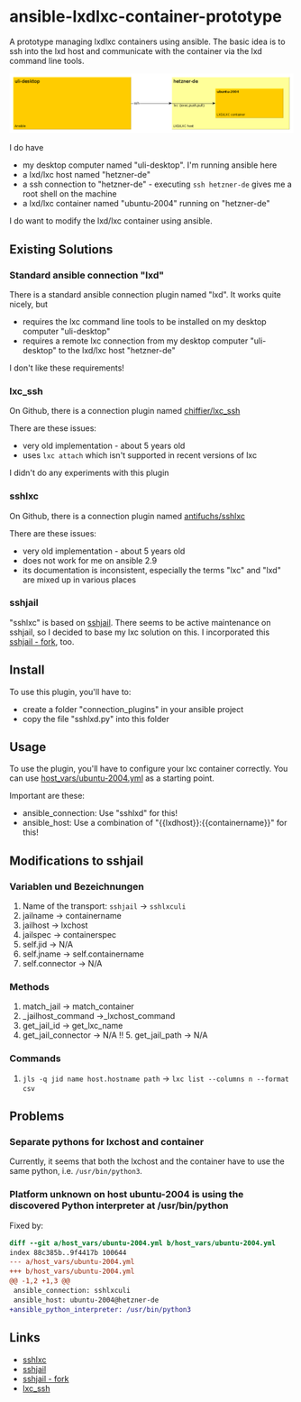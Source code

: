 # ansible-lxdlxc-container-prototype

A prototype managing lxdlxc containers using ansible.
The basic idea is to ssh into the lxd host and
communicate with the container via the lxd command line
tools.

![infrastructure](doc/images/infra.png)

I do have

- my desktop computer named "uli-desktop". I'm running ansible here
- a lxd/lxc host named "hetzner-de"
- a ssh connection to "hetzner-de" - executing `ssh hetzner-de` gives me a root shell on the machine
- a lxd/lxc container named "ubuntu-2004" running on "hetzner-de"

I do want to modify the lxd/lxc container using ansible.

## Existing Solutions

### Standard ansible connection "lxd"

There is a standard ansible connection plugin named "lxd".
It works quite nicely, but

- requires the lxc command line tools to be installed on my desktop computer "uli-desktop"
- requires a remote lxc connection from my desktop computer "uli-desktop" to the lxd/lxc host "hetzner-de"

I don't like these requirements!

### lxc_ssh

On Github, there is a connection plugin named [chiffier/lxc_ssh](https://github.com/chifflier/ansible-lxc-ssh)

There are these issues:

- very old implementation - about 5 years old
- uses `lxc attach` which isn't supported in recent versions of lxc

I didn't do any experiments with this plugin

### sshlxc

On Github, there is a connection plugin named [antifuchs/sshlxc](https://github.com/antifuchs/ansible-sshlxd-connection)

There are these issues:

- very old implementation - about 5 years old
- does not work for me on ansible 2.9
- its documentation is inconsistent, especially the terms "lxc" and "lxd" are mixed up in various places

### sshjail

"sshlxc" is based on [sshjail](https://github.com/austinhyde/ansible-sshjail).
There seems to be active maintenance on sshjail, so I decided
to base my lxc solution on this. I incorporated this
[sshjail - fork](https://github.com/seliopou/ansible-sshjail), too.

## Install

To use this plugin, you'll have to:

- create a folder "connection_plugins" in your ansible project
- copy the file "sshlxd.py" into this folder

## Usage

To use the plugin, you'll have to configure your lxc container correctly.
You can use [host_vars/ubuntu-2004.yml](host_vars/ubuntu-2004.yml) as a starting point.

Important are these:

- ansible_connection: Use "sshlxd" for this!
- ansible_host: Use a combination of "{{lxdhost}}:{{containername}}" for this!

## Modifications to sshjail

### Variablen und Bezeichnungen

1. Name of the transport: `sshjail` -> `sshlxculi`
2. jailname -> containername
3. jailhost -> lxchost
4. jailspec -> containerspec
5. self.jid -> N/A
6. self.jname -> self.containername
7. self.connector -> N/A

### Methods

1. match_jail -> match_container
2. _jailhost_command ->_lxchost_command
3. get_jail_id -> get_lxc_name
4. get_jail_connector -> N/A
!! 5. get_jail_path -> N/A

### Commands

1. `jls -q jid name host.hostname path` -> `lxc list --columns n --format csv`

## Problems

### Separate pythons for lxchost and container

Currently, it seems that both the lxchost and the container have to use the same python, i.e. `/usr/bin/python3`.

### Platform unknown on host ubuntu-2004 is using the discovered Python interpreter at /usr/bin/python

Fixed by:

```diff
diff --git a/host_vars/ubuntu-2004.yml b/host_vars/ubuntu-2004.yml
index 88c385b..9f4417b 100644
--- a/host_vars/ubuntu-2004.yml
+++ b/host_vars/ubuntu-2004.yml
@@ -1,2 +1,3 @@
 ansible_connection: sshlxculi
 ansible_host: ubuntu-2004@hetzner-de
+ansible_python_interpreter: /usr/bin/python3
```

## Links

* [sshlxc](https://github.com/antifuchs/ansible-sshlxd-connection)
* [sshjail](https://github.com/austinhyde/ansible-sshjail)
* [sshjail - fork](https://github.com/seliopou/ansible-sshjail)
* [lxc_ssh](https://github.com/chifflier/ansible-lxc-ssh)
